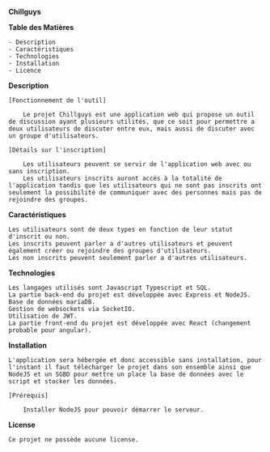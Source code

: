 **Chillguys**

**Table des Matières**

    - Description
    - Caractéristiques
    - Technologies
    - Installation
    - Licence

**Description**

    [Fonctionnement de l'outil]
    
        Le projet Chillguys est une application web qui propose un outil de discussion ayant plusieurs utilités, que ce soit pour permettre a deux utilisateurs de discuter entre eux, mais aussi de discuter avec un groupe d'utilisateurs.

    [Détails sur l'inscription]

        Les utilisateurs peuvent se servir de l'application web avec ou sans inscription.
        Les utilisateurs inscrits auront accès à la totalité de l'application tandis que les utilisateurs qui ne sont pas inscrits ont seulement la possibilité de communiquer avec des personnes mais pas de rejoindre des groupes.        

**Caractéristiques**

    Les utilisateurs sont de deux types en fonction de leur statut d'inscrit ou non.
    Les inscrits peuvent parler a d'autres utilisateurs et peuvent également créer ou rejoindre des groupes d'utilisateurs.
    Les non inscrits peuvent seulement parler a d'autres utilisateurs.

**Technologies**

    Les langages utilisés sont Javascript Typescript et SQL.
    La partie back-end du projet est développée avec Express et NodeJS.
    Base de données mariaDB.
    Gestion de websockets via SocketIO.
    Utilisation de JWT.
    La partie front-end du projet est développée avec React (changement probable pour angular).

**Installation**

    L'application sera hébergée et donc accessible sans installation, pour l'instant il faut télécharger le projet dans son ensemble ainsi que NodeJS et un SGBD pour mettre un place la base de données avec le script et stocker les données.

    [Prérequis]

        Installer NodeJS pour pouvoir démarrer le serveur.

**License**

    Ce projet ne possède aucune license.